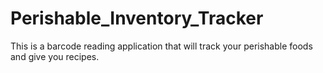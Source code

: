 # Perishable_Inventory_Tracker
This is a barcode reading application that will track your perishable foods and give you recipes.
